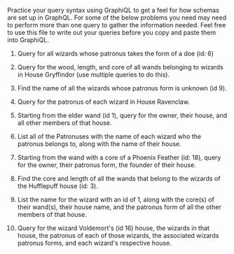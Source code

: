 Practice your query syntax using GraphiQL to get a feel for how schemas are set up in GraphQL. For some of the below problems you need may need to perform more than one query to gather the information needed. Feel free to use this file to write out your queries before you copy and paste them into GraphiQL.

1. Query for all wizards whose patronus takes the form of a doe (id: 6)

2. Query for the wood, length, and core of all wands belonging to wizards in House Gryffindor (use multiple queries to do this).

3. Find the name of all the wizards whose patronus form is unknown (id 9).

4. Query for the patronus of each wizard in House Ravenclaw.

5. Starting from the elder wand (id 1), query for the owner, their house, and all other members of that house.

6. List all of the Patronuses with the name of each wizard who the patronus belongs to, along with the name of their house.

7. Starting from the wand with a core of a Phoenix Feather (id: 18), query for the owner, their patronus form, the founder of their house.

8. Find the core and length of all the wands that belong to the wizards of the Hufflepuff house (id: 3).

9. List the name for the wizard with an id of 1, along with the core(s) of their wand(s), their house name, and the patronus form of all the other members of that house.

10. Query for the wizard Voldemort's (id 16) house, the wizards in that house, the patronus of each of those wizards, the associated wizards patronus forms, and each wizard's respective house.
